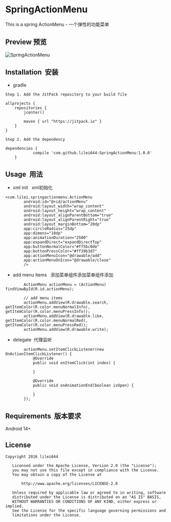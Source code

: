 # SpringActionMenu
This is a spring ActionMenu - 一个弹性的功能菜单

Preview  预览
-------------
![SpringActionMenu](https://github.com/lilei644/SpringActionMenu/blob/master/preview/preview.gif)

## Installation &nbsp;安装
* gradle

```
Step 1. Add the JitPack repository to your build file

allprojects {
    repositories {
        jcenter()

        maven { url "https://jitpack.io" }
    }
}
```
```
Step 2. Add the dependency

dependencies {
            compile 'com.github.lilei644:SpringActionMenu:1.0.0'
    }
```

## Usage &nbsp;用法
* xml init &nbsp; xml初始化
```
<com.lilei.springactionmenu.ActionMenu
        android:id="@+id/actionMenu"
        android:layout_width="wrap_content"
        android:layout_height="wrap_content"
        android:layout_alignParentBottom="true"
        android:layout_alignParentRight="true"
        android:layout_marginBottom="20dp"
        app:circleRadius="25dp"
        app:dimens="10dp"
        app:animationDuration="2500"
        app:expandDirect="expandDirectTop"
        app:buttonNormalColor="#ff5bc0de"
        app:buttonPressColor="#ff39b3d7"
        app:actionMenuIcon="@drawable/add"
        app:actionMenuOnIcon="@drawable/close"
        />
```

* add menu items &nbsp; 添加菜单组件添加菜单组件添加

```
        ActionMenu actionMenu = (ActionMenu) findViewById(R.id.actionMenu);

        // add menu items
        actionMenu.addView(R.drawable.search, getItemColor(R.color.menuNormalInfo), getItemColor(R.color.menuPressInfo));
        actionMenu.addView(R.drawable.like, getItemColor(R.color.menuNormalRed), getItemColor(R.color.menuPressRed));
        actionMenu.addView(R.drawable.write);
```

* delegate &nbsp;代理监听
```
        actionMenu.setItemClickListener(new OnActionItemClickListener() {
            @Override
            public void onItemClick(int index) {

            }

            @Override
            public void onAnimationEnd(boolean isOpen) {

            }
        });
```

## Requirements &nbsp;版本要求
Android  14+

## License
```
Copyright 2016 lilei644

   Licensed under the Apache License, Version 2.0 (the "License");
   you may not use this file except in compliance with the License.
   You may obtain a copy of the License at

       http://www.apache.org/licenses/LICENSE-2.0

   Unless required by applicable law or agreed to in writing, software
   distributed under the License is distributed on an "AS IS" BASIS,
   WITHOUT WARRANTIES OR CONDITIONS OF ANY KIND, either express or implied.
   See the License for the specific language governing permissions and
   limitations under the License.
```

